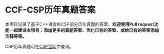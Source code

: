 # CCF-CSP历年真题答案

本项目记录了基于C++语言的CSP部分历年真题的答案。<b>欢迎使用Pull request功能一起建设本项目：添加更多的真题答案、优化已有的答案、或给已有的答案添加注释等等。</b>

CSP历年真题可在[CSP官网](https://www.cspro.org)中查询。
